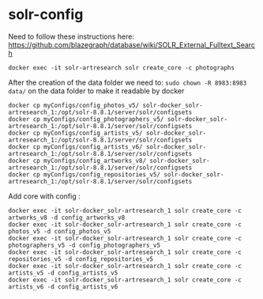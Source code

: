 # solr-config

Need to follow these instructions here:
https://github.com/blazegraph/database/wiki/SOLR_External_Fulltext_Search


```docker exec -it solr-artresearch solr create_core -c photographs```

After the creation of the data folder we need to:
```sudo chown -R 8983:8983 data/```
on the data folder to make it readable by docker

```
docker cp myConfigs/config_photos_v5/ solr-docker_solr-artresearch_1:/opt/solr-8.8.1/server/solr/configsets
docker cp myConfigs/config_photographers_v5/ solr-docker_solr-artresearch_1:/opt/solr-8.8.1/server/solr/configsets
docker cp myConfigs/config_artists_v5/ solr-docker_solr-artresearch_1:/opt/solr-8.8.1/server/solr/configsets
docker cp myConfigs/config_artists_v6/ solr-docker_solr-artresearch_1:/opt/solr-8.8.1/server/solr/configsets
docker cp myConfigs/config_artworks_v8/ solr-docker_solr-artresearch_1:/opt/solr-8.8.1/server/solr/configsets
docker cp myConfigs/config_repositories_v5/ solr-docker_solr-artresearch_1:/opt/solr-8.8.1/server/solr/configsets
```

Add core with config :
```
docker exec -it solr-docker_solr-artresearch_1 solr create_core -c artworks_v8 -d config_artworks_v8
docker exec -it solr-docker_solr-artresearch_1 solr create_core -c photos_v5 -d config_photos_v5
docker exec -it solr-docker_solr-artresearch_1 solr create_core -c photographers_v5 -d config_photographers_v5
docker exec -it solr-docker_solr-artresearch_1 solr create_core -c repositories_v5 -d config_repositories_v5
docker exec -it solr-docker_solr-artresearch_1 solr create_core -c artists_v5 -d config_artists_v5
docker exec -it solr-docker_solr-artresearch_1 solr create_core -c artists_v6 -d config_artists_v6
```
